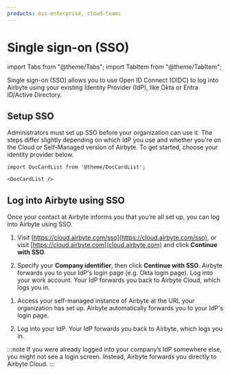 ```yaml
---
products: oss-enterprise, cloud-teams
---
```


# Single sign-on (SSO)

import Tabs from "@theme/Tabs";
import TabItem from "@theme/TabItem";

Single sign-on (SSO) allows you to use Open ID Connect (OIDC) to log into Airbyte using your existing Identity Provider (IdP), like Okta or Entra ID/Active Directory.

## Setup SSO

Administrators must set up SSO before your organization can use it. The steps differ slightly depending on which IdP you use and whether you're on the Cloud or Self-Managed version of Airbyte. To get started, choose your identity provider below.

```mdx-code-block
import DocCardList from '@theme/DocCardList';

<DocCardList />
```

## Log into Airbyte using SSO

<Tabs groupId="cloud-hosted">
<TabItem value="cloud" label="Cloud">
Once your contact at Airbyte informs you that you’re all set up, you can log into Airbyte using SSO. 
    
1. Visit [https://cloud.airbyte.com/sso](https://cloud.airbyte.com/sso), or visit [https://cloud.airbyte.com](cloud.airbyte.com) and click **Continue with SSO**.

2. Specify your **Company identifier**, then click **Continue with SSO**. Airbyte forwards you to your IdP's login page (e.g. Okta login page). Log into your work account. Your IdP forwards you back to Airbyte Cloud, which logs you in.

</TabItem>
<TabItem value="self-managed" label="Self-Managed">
  
1. Access your self-managed instance of Airbyte at the URL your organization has set up. Airbyte automatically forwards you to your IdP's login page.

2. Log into your IdP. Your IdP forwards you back to Airbyte, which logs you in.

</TabItem>
</Tabs>

:::note
If you were already logged into your company’s IdP somewhere else, you might not see a login screen. Instead, Airbyte forwards you directly to Airbyte Cloud.
:::
